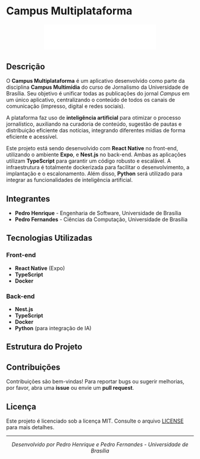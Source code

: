 # Campus Multiplataforma

<p align="center">
  <img src="./Logo-Campus1.png" alt="Campus Multiplataforma Logo" width="300">
</p>

## Descrição

O **Campus Multiplataforma** é um aplicativo desenvolvido como parte da disciplina **Campus Multimídia** do curso de Jornalismo da Universidade de Brasília. Seu objetivo é unificar todas as publicações do jornal _Campus_ em um único aplicativo, centralizando o conteúdo de todos os canais de comunicação (impresso, digital e redes sociais). 

A plataforma faz uso de **inteligência artificial** para otimizar o processo jornalístico, auxiliando na curadoria de conteúdo, sugestão de pautas e distribuição eficiente das notícias, integrando diferentes mídias de forma eficiente e acessível.

Este projeto está sendo desenvolvido com **React Native** no front-end, utilizando o ambiente **Expo**, e **Nest.js** no back-end. Ambas as aplicações utilizam **TypeScript** para garantir um código robusto e escalável. A infraestrutura é totalmente dockerizada para facilitar o desenvolvimento, a implantação e o escalonamento. Além disso, **Python** será utilizado para integrar as funcionalidades de inteligência artificial.

## Integrantes

- **Pedro Henrique** - Engenharia de Software, Universidade de Brasília
- **Pedro Fernandes** - Ciências da Computação, Universidade de Brasília

## Tecnologias Utilizadas

### Front-end
- **React Native** (Expo)
- **TypeScript**
- **Docker**

### Back-end
- **Nest.js**
- **TypeScript**
- **Docker**
- **Python** (para integração de IA)

## Estrutura do Projeto


## Contribuições

Contribuições são bem-vindas! Para reportar bugs ou sugerir melhorias, por favor, abra uma **issue** ou envie um **pull request**.

## Licença

Este projeto é licenciado sob a licença MIT. Consulte o arquivo [LICENSE](./LICENSE) para mais detalhes.

---

<p align="center">
  <em>Desenvolvido por Pedro Henrique e Pedro Fernandes - Universidade de Brasília</em>
</p>